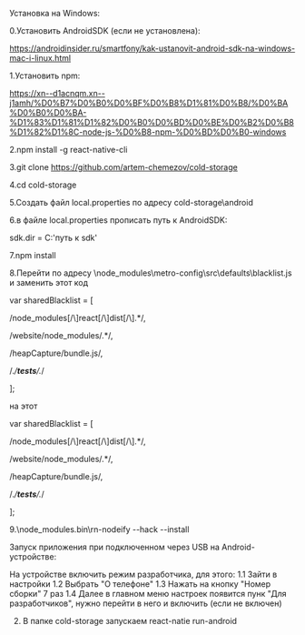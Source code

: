 Установка на Windows:

0.Установить AndroidSDK (если не установлена):

https://androidinsider.ru/smartfony/kak-ustanovit-android-sdk-na-windows-mac-i-linux.html

1.Установить npm:

https://xn--d1acnqm.xn--j1amh/%D0%B7%D0%B0%D0%BF%D0%B8%D1%81%D0%B8/%D0%BA%D0%B0%D0%BA-%D1%83%D1%81%D1%82%D0%B0%D0%BD%D0%BE%D0%B2%D0%B8%D1%82%D1%8C-node-js-%D0%B8-npm-%D0%BD%D0%B0-windows

2.npm install -g react-native-cli

3.git clone https://github.com/artem-chemezov/cold-storage

4.cd cold-storage

5.Создать файл local.properties по адресу cold-storage\android

6.в файле local.properties прописать путь к AndroidSDK:

sdk.dir = C:\'путь к sdk'

7.npm install

8.Перейти по адресу \node_modules\metro-config\src\defaults\blacklist.js и заменить этот код

var sharedBlacklist = [

  /node_modules[/\\]react[/\\]dist[/\\].*/,
  
  /website\/node_modules\/.*/,
  
  /heapCapture\/bundle\.js/,
  
  /.*\/__tests__\/.*/
  
];

на этот

var sharedBlacklist = [

  /node_modules[\/\\]react[\/\\]dist[\/\\].*/,
  
  /website\/node_modules\/.*/,
  
  /heapCapture\/bundle\.js/,
  
  /.*\/__tests__\/.*/
  
];


9.\node_modules.bin\rn-nodeify --hack --install


Запуск приложения при подключенном через USB на Android-устройстве:

На устройстве включить режим разработчика, для этого:
 1.1 Зайти в настройки 
 1.2 Выбрать "О телефоне" 
 1.3 Нажать на кнопку "Номер сборки" 7 раз
 1.4 Далее в главном меню настроек появится пунк "Для разработчиков", нужно перейти в него и включить (если не включен)

 2. В папке cold-storage запускаем react-natie run-android
